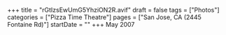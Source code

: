 +++
title = "rGtIzsEwUmG5YhziON2R.avif"
draft = false
tags = ["Photos"]
categories = ["Pizza Time Theatre"]
pages = ["San Jose, CA (2445 Fontaine Rd)"]
startDate = ""
+++
May 2007

